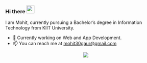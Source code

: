 ### Hi there <img src="https://media.giphy.com/media/hvRJCLFzcasrR4ia7z/giphy.gif" width="25px">  

I am Mohit, currently pursuing a Bachelor’s degree in Information Technology from KIIT University.
- 🌱 Currently working on Web and App Development.
- 📫 You can reach me at mohit30gaur@gmail.com

<!-- 
- 🔭 Currently working on ...
- 🌱 Currently learning ...
- 👯 I’m looking to collaborate on ...
- 🤔 I’m looking for help with ...
- 💬 Ask me about ...
- 📫 You can reach me at mohit30gaur@gmail.com
- 😄 Pronouns: ...
- ⚡ Fun fact: ... -->

<!--📈 My GitHub Stats -->

<p align="center"> <img src="https://github-readme-stats.vercel.app/api?username=Mohit-Gaur&show_icons=true&theme=react&count_private=true&hide=issues,contribs" />  

<!-- <p align="center"> <img src="https://github-readme-stats.vercel.app/api/top-langs/?username=Mohit-Gaur&langs_count=9" /> -->
<!-- **Mohit-Gaur/Mohit-Gaur** is a ✨ _special_ ✨ repository because its `README.md` (this file) appears on your GitHub profile. -->

